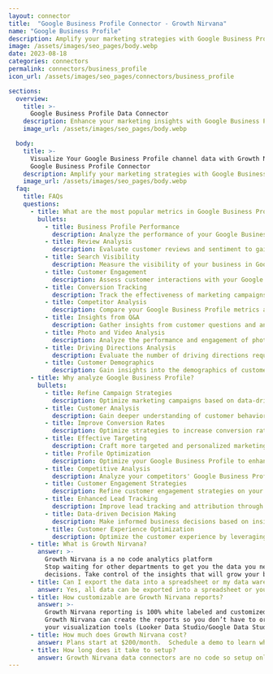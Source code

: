 ```yaml
---
layout: connector
title:  "Google Business Profile Connector - Growth Nirvana"
name: "Google Business Profile"
description: Amplify your marketing strategies with Google Business Profile integration, gaining actionable insights from data analysis.
image: /assets/images/seo_pages/body.webp
date: 2023-08-18
categories: connectors
permalink: connectors/business_profile
icon_url: /assets/images/seo_pages/connectors/business_profile

sections:
  overview:
    title: >-
      Google Business Profile Data Connector
    description: Enhance your marketing insights with Google Business Profile integration. Access valuable data to shape campaign strategies, lead analysis, and operational excellence.
    image_url: /assets/images/seo_pages/body.webp

  body:
    title: >-
      Visualize Your Google Business Profile channel data with Growth Nirvana's
      Google Business Profile Connector
    description: Amplify your marketing strategies with Google Business Profile integration, gaining actionable insights from data analysis.
    image_url: /assets/images/seo_pages/body.webp
  faq:
    title: FAQs
    questions:
      - title: What are the most popular metrics in Google Business Profile to analyze?
        bullets:
          - title: Business Profile Performance
            description: Analyze the performance of your Google Business Profile, including views, clicks, and conversions.
          - title: Review Analysis
            description: Evaluate customer reviews and sentiment to gain insights into customer satisfaction and preferences.
          - title: Search Visibility
            description: Measure the visibility of your business in Google search results and track improvements over time.
          - title: Customer Engagement
            description: Assess customer interactions with your Google Business Profile, including calls, messages, and website visits.
          - title: Conversion Tracking
            description: Track the effectiveness of marketing campaigns in driving conversions through your Google Business Profile.
          - title: Competitor Analysis
            description: Compare your Google Business Profile metrics against your competitors to identify strengths and opportunities for growth.
          - title: Insights from Q&A
            description: Gather insights from customer questions and answers on your Google Business Profile.
          - title: Photo and Video Analysis
            description: Analyze the performance and engagement of photos and videos uploaded to your Google Business Profile.
          - title: Driving Directions Analysis
            description: Evaluate the number of driving directions requests and track changes over time.
          - title: Customer Demographics
            description: Gain insights into the demographics of customers who interact with your Google Business Profile.
      - title: Why analyze Google Business Profile?
        bullets:
          - title: Refine Campaign Strategies
            description: Optimize marketing campaigns based on data-driven insights from your Google Business Profile.
          - title: Customer Analysis
            description: Gain deeper understanding of customer behavior, preferences, and feedback through your Google Business Profile.
          - title: Improve Conversion Rates
            description: Optimize strategies to increase conversion rates from interactions with your Google Business Profile.
          - title: Effective Targeting
            description: Craft more targeted and personalized marketing campaigns based on insights from your Google Business Profile.
          - title: Profile Optimization
            description: Optimize your Google Business Profile to enhance engagement, visibility, and conversions.
          - title: Competitive Analysis
            description: Analyze your competitors' Google Business Profiles to identify opportunities for differentiation and improvement.
          - title: Customer Engagement Strategies
            description: Refine customer engagement strategies on your Google Business Profile to drive meaningful interactions and conversions.
          - title: Enhanced Lead Tracking
            description: Improve lead tracking and attribution through integration with your Google Business Profile.
          - title: Data-driven Decision Making
            description: Make informed business decisions based on insights from your Google Business Profile.
          - title: Customer Experience Optimization
            description: Optimize the customer experience by leveraging insights from your Google Business Profile.
      - title: What is Growth Nirvana?
        answer: >-
          Growth Nirvana is a no code analytics platform 
          Stop waiting for other departments to get you the data you need to make critical business 
          decisions. Take control of the insights that will grow your business.
      - title: Can I export the data into a spreadsheet or my data warehouse?
        answer: Yes, all data can be exported into a spreadsheet or your data warehouse (Google BigQuery, AWS, Snowflake, Azure, etc)
      - title: How customizable are Growth Nirvana reports?
        answer: >-
          Growth Nirvana reporting is 100% white labeled and customized to your specifications.
          Growth Nirvana can create the reports so you don’t have to or you can connect
          your visualization tools (Looker Data Studio/Google Data Studio, Tableau, PowerBI, etc) to Growth Nirvana.
      - title: How much does Growth Nirvana cost?
        answer: Plans start at $200/month.  Schedule a demo to learn what plan is best for you.
      - title: How long does it take to setup?
        answer: Growth Nirvana data connectors are no code so setup only requires a few clicks.
---
```

